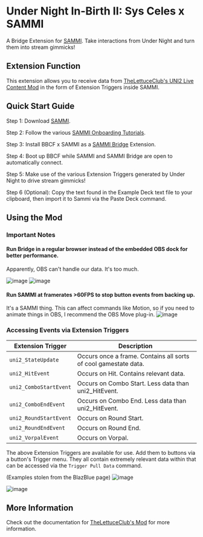 # Under Night In-Birth II: Sys Celes x SAMMI

A Bridge Extension for [SAMMI](https://sammi.solutions). Take interactions from Under Night and turn them into stream gimmicks!

## Extension Function

This extension allows you to receive data from [TheLettuceClub's UNI2 Live Content Mod](https://github.com/TheLettuceClub/UNI2xSAMMI-Release/) in the form of Extension Triggers inside SAMMI.

## Quick Start Guide

Step 1: Download [SAMMI](https://sammi.solutions).

Step 2: Follow the various [SAMMI Onboarding Tutorials](https://sammi.solutions/docs/getting-started/step-by-step).

Step 3: Install BBCF x SAMMI as a [SAMMI Bridge](https://sammi.solutions/docs/bridge) Extension.

Step 4: Boot up BBCF while SAMMI and SAMMI Bridge are open to automatically connect.

Step 5: Make use of the various Extension Triggers generated by Under Night to drive stream gimmicks!

Step 6 (Optional): Copy the text found in the Example Deck text file to your clipboard, then import it to Sammi via the Paste Deck command. 

## Using the Mod

### Important Notes

#### Run Bridge in a regular browser instead of the embedded OBS dock for better performance.

Apparently, OBS can't handle our data. It's too much.

![image](https://github.com/user-attachments/assets/725b68e5-4d28-4d03-a328-cb900052876d) ![image](https://github.com/user-attachments/assets/03d451bd-f7ec-4295-8640-03b6bd80eb48)

#### Run SAMMI at framerates >60FPS to stop button events from backing up. 

It's a SAMMI thing. This can affect commands like Motion, so if you need to animate things in OBS, I recommend the OBS Move plug-in.
![image](https://github.com/user-attachments/assets/cf509d26-069f-4774-a1f2-543fade5d45a)

### Accessing Events via Extension Triggers

| Extension Trigger | Description |
| --- | --- |
| `uni2_StateUpdate`| Occurs once a frame. Contains all sorts of cool gamestate data. |
| `uni2_HitEvent` | Occurs on Hit. Contains relevant data. |
| `uni2_ComboStartEvent` | Occurs on Combo Start. Less data than uni2_HitEvent. |
| `uni2_ComboEndEvent` | Occurs on Combo End. Less data than uni2_HitEvent. |
| `uni2_RoundStartEvent` | Occurs on Round Start. |
| `uni2_RoundEndEvent` | Occurs on Round End. |
| `uni2_VorpalEvent` | Occurs on Vorpal. |

The above Extension Triggers are available for use. Add them to buttons via a button's Trigger menu. They all contain extremely relevant data within that can be accessed via the `Trigger Pull Data` command.

(Examples stolen from the BlazBlue page)
![image](https://github.com/user-attachments/assets/5fb3653e-e3a1-4cf3-bf19-fef4c63b8e81)

![image](https://github.com/user-attachments/assets/8b990172-a513-4a91-85a7-73fdf5f164d3)

## More Information

Check out the documentation for [TheLettuceClub's Mod](https://github.com/TheLettuceClub/UNI2xSAMMI-Release/) for more information.
